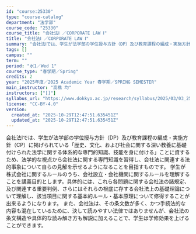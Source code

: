 ```yaml
---
id: "course:25330"
type: "course-catalog"
department: "法学部"
course_code: "25330"
course_title: "会社法Ⅰ ／CORPORATE LAW Ⅰ"
title: "会社法Ⅰ ／CORPORATE LAW Ⅰ"
summary: "会社法Ⅰでは、学生が法学部の学位授与方針（DP）及び教育課程の編成・実施方針（CP）に掲げられている「歴史、文化、および社会に関する深い教養に基礎付けられた法学に関する体系的な専門的知識、技能を身に付ける」ことに資するため、法学的な視点から…"
tags: []
campus: ""
term: ""
period: "水1／Wed 1"
course_type: "春学期／Spring"
credits: 2
year: "2025年度／2025 Academic Year 春学期／SPRING SEMESTER"
main_instructor: "高橋 均"
instructors: ["[]"]
syllabus_url: "https://www.dokkyo.ac.jp/research/syllabus/2025/03/03_25330_ja_JP.html"
license: "CC-BY-4.0"
version:
  created_at: "2025-10-29T12:47:51.635451Z"
  updated_at: "2025-10-29T12:47:51.635451Z"
---
```

会社法Ⅰでは、学生が法学部の学位授与方針（DP）及び教育課程の編成・実施方針（CP）に掲げられている「歴史、文化、および社会に関する深い教養に基礎付けられた法学に関する体系的な専門的知識、技能を身に付ける」ことに資するため、法学的な視点から会社法に関する専門知識を習得し、会社法に関連する法的事象について自らの見解を示せるようになることを目指すものです。 学生が株式会社に関するルールのうち、会社設立・会社機関に関するルールを理解することを講義目的とします。具体的には、これら各問題に関する会社法の諸規定、及び関連する重要判例、さらにはそれらの根底に存する会社法上の基礎理論について理解し、該当項目に関する基本的ルール・基本原理について修得することが出来るようになります。 また、会社法は、その条文数が多く、かつ手続法的な内容も混在しているために、決して読みやすい法律ではありませんが、会社法の条文構造や具体的な読み解き方も解説に加えることで、学生は学修効果を上げることができます。
